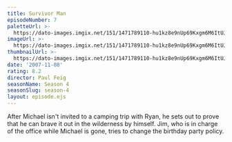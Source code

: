 ```yaml
---
title: Survivor Man
episodeNumber: 7
paletteUrl: >-
  https://dato-images.imgix.net/151/1471789110-hu1kz8e9nUp69Kxgm6M6ItUJJFq.jpg?auto=enhance&ch=DPR%2CWidth&palette=json
imageUrl: >-
  https://dato-images.imgix.net/151/1471789110-hu1kz8e9nUp69Kxgm6M6ItUJJFq.jpg?auto=compress%2Cformat&ch=DPR%2CWidth&w=500
thumbnailUrl: >-
  https://dato-images.imgix.net/151/1471789110-hu1kz8e9nUp69Kxgm6M6ItUJJFq.jpg?auto=enhance&ch=DPR%2CWidth&fit=crop&fm=jpg&h=280&w=500
date: '2007-11-08'
rating: 8.2
director: Paul Feig
seasonName: Season 4
seasonSlug: season-4
layout: episode.ejs
---
```


After Michael isn't invited to a camping trip with Ryan, he sets out to prove that he can brave it out in the wilderness by himself. Jim, who is in charge of the office while Michael is gone, tries to change the birthday party policy.